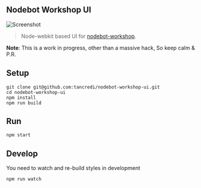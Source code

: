 ## Nodebot Workshop UI

![Screenshot](http://oi57.tinypic.com/24wfwqw.jpg)

> Node-webkit based UI for [nodebot-workshop](https://github.com/tableflip/nodebot-workshop).

**Note**: This is a work in progress, other than a massive hack, So keep calm & P.R.

## Setup

```
git clone git@github.com:tancredi/nodebot-workshop-ui.git
cd nodebot-workshop-ui
npm install
npm run build
```

## Run

```
npm start
```

## Develop

You need to watch and re-build styles in development

```
npm run watch
```